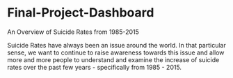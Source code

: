 # Final-Project-Dashboard
An Overview of Suicide Rates from 1985-2015

Suicide Rates have always been an issue around the world. In that particular sense, we want to continue to raise awareness towards this issue and allow more and more people to understand and examine the increase of suicide rates over the past few years - specifically from 1985 - 2015.
